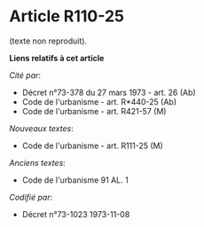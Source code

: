 # Article R110-25

(texte non reproduit).

**Liens relatifs à cet article**

_Cité par_:

  - Décret n°73-378 du 27 mars 1973 - art. 26 (Ab)
  - Code de l'urbanisme - art. R*440-25 (Ab)
  - Code de l'urbanisme - art. R421-57 (M)

_Nouveaux textes_:

  - Code de l'urbanisme - art. R111-25 (M)

_Anciens textes_:

  - Code de l'urbanisme 91 AL. 1

_Codifié par_:

  - Décret n°73-1023 1973-11-08
